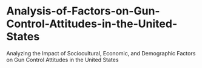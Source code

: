 # Analysis-of-Factors-on-Gun-Control-Attitudes-in-the-United-States
Analyzing the Impact of Sociocultural, Economic, and Demographic Factors on Gun Control Attitudes in the United States
